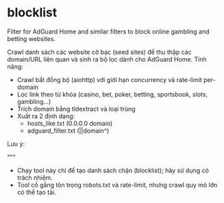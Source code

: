# blocklist
Filter for AdGuard Home and similar filters to block online gambling and betting websites.


Crawl danh sách các website cờ bạc (seed sites) để thu thập các domain/URL liên quan
và sinh ra bộ lọc dành cho AdGuard Home.
Tính năng:
- Crawl bất đồng bộ (aiohttp) với giới hạn concurrency và rate-limit per-domain
- Lọc link theo từ khóa (casino, bet, poker, betting, sportsbook, slots, gambling...)
- Trích domain bằng tldextract và loại trùng
- Xuất ra 2 định dạng:
    * hosts_like.txt  (0.0.0.0 domain)
    * adguard_filter.txt  (||domain^)

Lưu ý:

"""
- Chạy tool này chỉ để tạo danh sách chặn (blocklist); hãy sử dụng có trách nhiệm.
- Tool cố gắng tôn trọng robots.txt và rate-limit, nhưng crawl quy mô lớn có thể tạo tải.